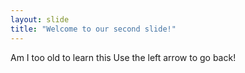 ```yaml
---
layout: slide
title: "Welcome to our second slide!"
---
```

Am I too old to learn this
Use the left arrow to go back!
